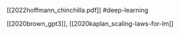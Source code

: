 [[2022hoffmann_chinchilla.pdf]]
#deep-learning

[[2020brown_gpt3]], [[2020kaplan_scaling-laws-for-lm]]
